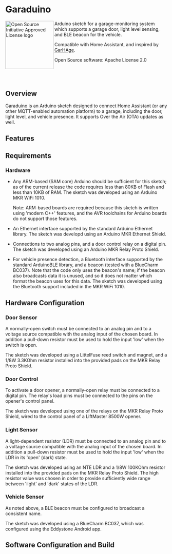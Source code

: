 # Garaduino

<a href="https://opensource.org"><img height="150" align="left" src="https://opensource.org/files/OSIApprovedCropped.png" alt="Open Source Initiative Approved License logo"></a>

Arduino sketch for a garage-monitoring system which supports a garage door,
light level sensing, and BLE beacon for the vehicle.

Compatible with Home Assistant, and inspired by [GarHAge](https://github.com/marthoc/GarHAge).

Open Source software: Apache License 2.0

## &nbsp;

## Overview

Garaduino is an Arduino sketch designed to connect Home Assistant (or any other
MQTT-enabled automation platform) to a garage, including the door, light level,
and vehicle presence. It supports Over the Air (OTA) updates as well.

## Features

## Requirements

### Hardware

* Any ARM-based (SAM core) Arduino should be sufficient for this sketch; as of the
current release the code requires less than 80KB of Flash and less than 10KB of RAM.
The sketch was developed using an Arduino MKR WiFi 1010.

   Note: ARM-based boards are required because this sketch is written using 'modern C++'
   features, and the AVR toolchains for Arduino boards do not support those features.

* An Ethernet interface supported by the standard Arduino Ethernet library. The sketch
was developd using an Arduino MKR Ethernet Shield.

* Connections to two analog pins, and a door control relay on a digital pin. The
sketch was developed using an Arduino MKR Relay Proto Shield.

* For vehicle presence detection, a Bluetooth interface supported by the standard
ArduinoBLE library, and a beacon (tested with a BlueCharm BC037). Note that the code
only uses the beacon's name; if the beacon also broadcasts data it is unused, and so
it does not matter which format the beacon uses for this data. The sketch was developed
using the Bluetooth support included in the MKR WiFi 1010.

## Hardware Configuration

### Door Sensor

A normally-open switch must be connected to an analog pin and to a voltage source compatible
with the analog input of the chosen board. In addition a pull-down resistor must be
used to hold the input 'low' when the switch is open.

The sketch was developed using a LittelFuse reed switch and magnet, and a 1/8W 3.3KOhm
resistor installed into the provided pads on the MKR Relay Proto Shield.

### Door Control

To activate a door opener, a normally-open relay must be connected to a digital pin.
The relay's load pins must be connected to the pins on the opener's control panel.

The sketch was developed using one of the relays on the MKR Relay Proto Shield, wired
to the control panel of a LiftMaster 8500W opener.

### Light Sensor

A light-dependent resistor (LDR) must be connected to an analog pin and to a voltage source
compatible with the analog input of the chosen board. In addition a pull-down resistor must be
used to hold the input 'low' when the LDR in its 'open' (dark) state.

The sketch was developed using an NTE LDR and a 1/8W 100KOhm resistor installed into the
provided pads on the MKR Relay Proto Shield. The high resistor value was chosen in order
to provide sufficiently wide range between 'light' and 'dark' states of the LDR.

### Vehicle Sensor

As noted above, a BLE beacon must be configured to broadcast a consistent name.

The sketch was developed using a BlueCharm BC037, which was configured using the
Eddystone Android app.

## Software Configuration and Build
